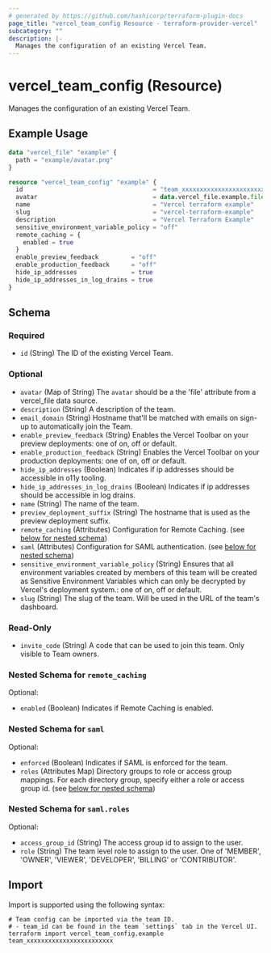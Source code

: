 ```yaml
---
# generated by https://github.com/hashicorp/terraform-plugin-docs
page_title: "vercel_team_config Resource - terraform-provider-vercel"
subcategory: ""
description: |-
  Manages the configuration of an existing Vercel Team.
---
```


# vercel_team_config (Resource)

Manages the configuration of an existing Vercel Team.

## Example Usage

```terraform
data "vercel_file" "example" {
  path = "example/avatar.png"
}

resource "vercel_team_config" "example" {
  id                                    = "team_xxxxxxxxxxxxxxxxxxxxxxxx"
  avatar                                = data.vercel_file.example.file
  name                                  = "Vercel terraform example"
  slug                                  = "vercel-terraform-example"
  description                           = "Vercel Terraform Example"
  sensitive_environment_variable_policy = "off"
  remote_caching = {
    enabled = true
  }
  enable_preview_feedback         = "off"
  enable_production_feedback      = "off"
  hide_ip_addresses               = true
  hide_ip_addresses_in_log_drains = true
}
```

<!-- schema generated by tfplugindocs -->
## Schema

### Required

- `id` (String) The ID of the existing Vercel Team.

### Optional

- `avatar` (Map of String) The `avatar` should be a the 'file' attribute from a vercel_file data source.
- `description` (String) A description of the team.
- `email_domain` (String) Hostname that'll be matched with emails on sign-up to automatically join the Team.
- `enable_preview_feedback` (String) Enables the Vercel Toolbar on your preview deployments: one of on, off or default.
- `enable_production_feedback` (String) Enables the Vercel Toolbar on your production deployments: one of on, off or default.
- `hide_ip_addresses` (Boolean) Indicates if ip addresses should be accessible in o11y tooling.
- `hide_ip_addresses_in_log_drains` (Boolean) Indicates if ip addresses should be accessible in log drains.
- `name` (String) The name of the team.
- `preview_deployment_suffix` (String) The hostname that is used as the preview deployment suffix.
- `remote_caching` (Attributes) Configuration for Remote Caching. (see [below for nested schema](#nestedatt--remote_caching))
- `saml` (Attributes) Configuration for SAML authentication. (see [below for nested schema](#nestedatt--saml))
- `sensitive_environment_variable_policy` (String) Ensures that all environment variables created by members of this team will be created as Sensitive Environment Variables which can only be decrypted by Vercel's deployment system.: one of on, off or default.
- `slug` (String) The slug of the team. Will be used in the URL of the team's dashboard.

### Read-Only

- `invite_code` (String) A code that can be used to join this team. Only visible to Team owners.

<a id="nestedatt--remote_caching"></a>
### Nested Schema for `remote_caching`

Optional:

- `enabled` (Boolean) Indicates if Remote Caching is enabled.


<a id="nestedatt--saml"></a>
### Nested Schema for `saml`

Optional:

- `enforced` (Boolean) Indicates if SAML is enforced for the team.
- `roles` (Attributes Map) Directory groups to role or access group mappings. For each directory group, specify either a role or access group id. (see [below for nested schema](#nestedatt--saml--roles))

<a id="nestedatt--saml--roles"></a>
### Nested Schema for `saml.roles`

Optional:

- `access_group_id` (String) The access group id to assign to the user.
- `role` (String) The team level role to assign to the user. One of 'MEMBER', 'OWNER', 'VIEWER', 'DEVELOPER', 'BILLING' or 'CONTRIBUTOR'.

## Import

Import is supported using the following syntax:

```shell
# Team config can be imported via the team ID.
# - team_id can be found in the team `settings` tab in the Vercel UI.
terraform import vercel_team_config.example team_xxxxxxxxxxxxxxxxxxxxxxxx
```
